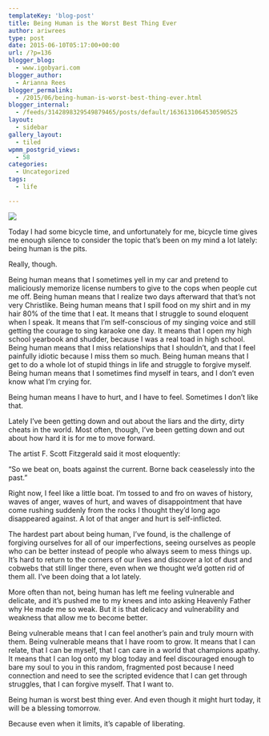 ```yaml
---
templateKey: 'blog-post'
title: Being Human is the Worst Best Thing Ever
author: ariwrees
type: post
date: 2015-06-10T05:17:00+00:00
url: /?p=136
blogger_blog:
  - www.igobyari.com
blogger_author:
  - Arianna Rees
blogger_permalink:
  - /2015/06/being-human-is-worst-best-thing-ever.html
blogger_internal:
  - /feeds/3142898329549879465/posts/default/1636131064530590525
layout:
  - sidebar
gallery_layout:
  - tiled
wpmm_postgrid_views:
  - 58
categories:
  - Uncategorized
tags:
  - life

---
```

[![](https://www.igobyari.com/wp-content/uploads/2015/06/sad2Bface.jpg)](https://www.igobyari.com/wp-content/uploads/2015/06/sad2Bface-1.jpg)

Today I had some bicycle time, and unfortunately for me, bicycle time gives me enough silence to consider the topic that’s been on my mind a lot lately: being human is the pits.

Really, though.

Being human means that I sometimes yell in my car and pretend to maliciously memorize license numbers to give to the cops when people cut me off. Being human means that I realize two days afterward that that’s not very Christlike. Being human means that I spill food on my shirt and in my hair 80% of the time that I eat. It means that I struggle to sound eloquent when I speak. It means that I’m self-conscious of my singing voice and still getting the courage to sing karaoke one day. It means that I open my high school yearbook and shudder, because I was a real toad in high school. Being human means that I miss relationships that I shouldn’t, and that I feel painfully idiotic because I miss them so much. Being human means that I get to do a whole lot of stupid things in life and struggle to forgive myself. Being human means that I sometimes find myself in tears, and I don’t even know what I’m crying for.

Being human means I have to hurt, and I have to feel. Sometimes I don’t like that.

Lately I’ve been getting down and out about the liars and the dirty, dirty cheats in the world. Most often, though, I’ve been getting down and out about how hard it is for me to move forward.

The artist F. Scott Fitzgerald said it most eloquently:

“So we beat on, boats against the current. Borne back ceaselessly into the past.”

Right now, I feel like a little boat. I’m tossed to and fro on waves of history, waves of anger, waves of hurt, and waves of disappointment that have come rushing suddenly from the rocks I thought they’d long ago disappeared against. A lot of that anger and hurt is self-inflicted.

The hardest part about being human, I’ve found, is the challenge of forgiving ourselves for all of our imperfections, seeing ourselves as people who can be better instead of people who always seem to mess things up. It’s hard to return to the corners of our lives and discover a lot of dust and cobwebs that still linger there, even when we thought we’d gotten rid of them all. I’ve been doing that a lot lately.

More often than not, being human has left me feeling vulnerable and delicate, and it’s pushed me to my knees and into asking Heavenly Father why He made me so weak. But it is that delicacy and vulnerability and weakness that allow me to become better.

Being vulnerable means that I can feel another’s pain and truly mourn with them. Being vulnerable means that I have room to grow. It means that I can relate, that I can be myself, that I can care in a world that champions apathy. It means that I can log onto my blog today and feel discouraged enough to bare my soul to you in this random, fragmented post because I need connection and need to see the scripted evidence that I can get through struggles, that I can forgive myself. That I want to.

Being human is worst best thing ever. And even though it might hurt today, it will be a blessing tomorrow.

Because even when it limits, it’s capable of liberating.